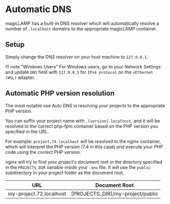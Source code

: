 # Automatic DNS

magicLAMP has a built-in DNS resolver which will automatically resolve a number of
```.localhost``` domains to the appropriate magicLAMP container.

## Setup

Simply change the DNS resolver on your host machine to `127.0.0.1`.

!!! note "Windows Users" For Windows users, go to your Network Settings and update `DNS` field with `127.0.0.1` for `IPv4 protocol` on the `vEthernet (WSL)` adapter.

## Automatic PHP version resolution

The most notable use Auto DNS is resolving your projects to the appropriate PHP
version.

You can suffix your project name with ```.[version].localhost```, and it will be resolved
to the correct php-fpm container based on the PHP version you specified in the URL.

For example: ```project.74.localhost``` will be resolved to the nginx container, which
will interpret the PHP version (7.4 in this case) and execute your PHP code using the
correct PHP version.

nginx will try to find your project's document root in the directory specified in the
```PROJECTS_DIR``` variable inside your ```.env``` file. It will use the
```public``` subdirectory in your project folder as the document root.

| URL                     | Document Root                    |
| ----------------------- | -------------------------------- |
| my-project.72.localhost | [PROJECTS_DIR]/my-project/public |
